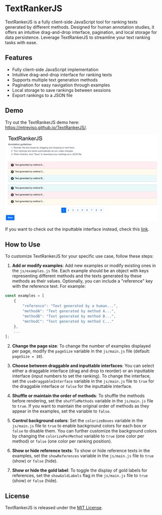 # TextRankerJS

TextRankerJS is a fully client-side JavaScript tool for ranking texts generated by different methods. Designed for human annotation studies, it offers an intuitive drag-and-drop interface, pagination, and local storage for data persistence. Leverage TextRankerJS to streamline your text ranking tasks with ease.

## Features

- Fully client-side JavaScript implementation
- Intuitive drag-and-drop interface for ranking texts
- Supports multiple text generation methods
- Pagination for easy navigation through examples
- Local storage to save rankings between sessions
- Export rankings to a JSON file


## Demo

Try out the TextRankerJS demo here: https://mtreviso.github.io/TextRankerJS/. 

![TextRankerJS Screenshot](screenshot.png "TextRankerJS Screenshot")

If you want to check out the inputtable interface instead, check this [link](https://mtreviso.github.io/TextRankerJS/index2.html).


## How to Use

To customize TextRankerJS for your specific use case, follow these steps:

1. **Add or modify examples**: Add new examples or modify existing ones in the `js/examples.js` file. Each example should be an object with keys representing different methods and the texts generated by these methods as their values. Optionally, you can include a "reference" key with the reference text. For example:

```javascript
const examples = [
    {
        "reference": "Text generated by a human...",
        "methodA": "Text generated by method A...",
        "methodB": "Text generated by method B...",
        "methodC": "Text generated by method C..."
    },
    ...
];
```

2. **Change the page size**: To change the number of examples displayed per page, modify the `pageSize` variable in the `js/main.js` file (default: `pageSize = 10`).


3. **Choose between draggable and inputtable interfaces**: You can select either a draggable interface (drag and drop to reorder) or an inputtable interface (input numbers to set the ranking). To change the interface, set the `useDraggableInterface` variable in the `js/main.js` file to `true` for the draggable interface or `false` for the inputtable interface.

4. **Shuffle or maintain the order of methods**: To shuffle the methods before rendering, set the `shuffleMethods` variable in the `js/main.js` file to `true`. If you want to maintain the original order of methods as they appear in the examples, set the variable to `false`.

5. **Control background colors**: Set the `colorizeBoxes` variable in the `js/main.js` file to `true` to enable background colors for each box or `false` to disable them. You can further customize the background colors by changing the `colorizePerMethod` variable to `true` (one color per method) or `false` (one color per ranking position).

6. **Show or hide reference texts**: To show or hide reference texts in the examples, set the `showReferences` variable in the `js/main.js` file to `true` (show) or `false` (hide).

7. **Show or hide the gold label**: To toggle the display of gold labels for references, set the `showGoldLabels` flag in the `js/main.js` file to `true` (show) or `false` (hide).


## License

TextRankerJS is released under the [MIT License](LICENSE).
